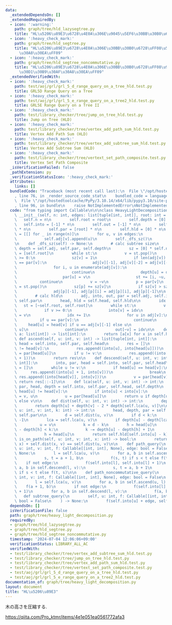 ```yaml
---
data:
  _extendedDependsOn: []
  _extendedRequiredBy:
  - icon: ':warning:'
    path: graph/tree/hld_lazysegtree.py
    title: "HL\u5206\u89E3\u6728\u4E0A\u306E\u9045\u5EF6\u30BB\u30B0\u6728"
  - icon: ':heavy_check_mark:'
    path: graph/tree/hld_segtree.py
    title: "HL\u5206\u89E3\u6728\u4E0A\u306E\u30BB\u30B0\u6728\uFF08\u53EF\u63DB\u30AF\
      \u30A8\u30EA\uFF09"
  - icon: ':heavy_check_mark:'
    path: graph/tree/hld_segtree_noncommutative.py
    title: "HL\u5206\u89E3\u6728\u4E0A\u306E\u30BB\u30B0\u6728\uFF08\u975E\u53EF\u63DB\
      \u30D1\u30B9\u30AF\u30A8\u30EA\uFF09"
  _extendedVerifiedWith:
  - icon: ':heavy_check_mark:'
    path: test/aoj/grl/grl_5_d_range_query_on_a_tree_hld.test.py
    title: GRL5D Range Query on a Tree
  - icon: ':heavy_check_mark:'
    path: test/aoj/grl/grl_5_e_range_query_on_a_tree2_hld.test.py
    title: GRL5E Range Query on a Tree II
  - icon: ':heavy_check_mark:'
    path: test/library_checker/tree/jump_on_tree_hld.test.py
    title: Jump on Tree (HLD)
  - icon: ':heavy_check_mark:'
    path: test/library_checker/tree/vertex_add_path_sum_hld.test.py
    title: Vertex Add Path Sum (HLD)
  - icon: ':heavy_check_mark:'
    path: test/library_checker/tree/vertex_add_subtree_sum_hld.test.py
    title: Vertex Add Subtree Sum (HLD)
  - icon: ':heavy_check_mark:'
    path: test/library_checker/tree/vertext_set_path_composite.test.py
    title: Vertex Set Path Composite
  _isVerificationFailed: false
  _pathExtension: py
  _verificationStatusIcon: ':heavy_check_mark:'
  attributes:
    links: []
  bundledCode: "Traceback (most recent call last):\n  File \"/opt/hostedtoolcache/PyPy/3.10.14/x64/lib/pypy3.10/site-packages/onlinejudge_verify/documentation/build.py\"\
    , line 76, in _render_source_code_stat\n    bundled_code = language.bundle(\n\
    \  File \"/opt/hostedtoolcache/PyPy/3.10.14/x64/lib/pypy3.10/site-packages/onlinejudge_verify/languages/python.py\"\
    , line 96, in bundle\n    raise NotImplementedError\nNotImplementedError\n"
  code: "from typing import Callable\n\n\nclass HeavyLightDecomposition:\n    def\
    \ __init__(self, n: int, edges: list[tuple[int, int]], root: int = 0):\n     \
    \   self.n = n\n        self.root = root\n        self.depth = [0] * n\n     \
    \   self.into = [-1] * n\n        self.out = [-1] * n\n        self.head = [root]\
    \ * n\n        self.par = [root] * n\n        self.hld = [0] * n\n        self.adj\
    \ = [[] for _ in range(n)]\n        for u, v in edges:\n            self.adj[u].append(v)\n\
    \            self.adj[v].append(u)\n        self._dfs_sz()\n        self._dfs_hld()\n\
    \n    def _dfs_sz(self) -> None:\n        # calc subtree size\n        adj, par,\
    \ depth = self.adj, self.par, self.depth\n        sz = [0] * self.n\n        st\
    \ = [self.root]\n        while st:\n            v = st.pop()\n            if v\
    \ >= 0:\n                sz[v] = 1\n                if len(adj[v]) >= 2 and adj[v][-1]\
    \ == par[v]:\n                    adj[v][-1], adj[v][-2] = adj[v][-2], adj[v][-1]\n\
    \                for i, u in enumerate(adj[v]):\n                    if u == par[v]:\n\
    \                        continue\n                    depth[u] = depth[v] + 1\n\
    \                    par[u] = v\n                    st += [i, ~u, u]\n      \
    \          continue\n            v = ~v\n            p = par[v]\n            i\
    \ = st.pop()\n            sz[p] += sz[v]\n            if sz[v] > sz[adj[p][-1]]:\n\
    \                adj[p][-1], adj[p][i] = adj[p][i], adj[p][-1]\n\n    def _dfs_hld(self):\n\
    \        # calc hld\n        adj, into, out, par = self.adj, self.into, self.out,\
    \ self.par\n        head, hld = self.head, self.hld\n\n        idx = 0\n     \
    \   st = [~self.root, self.root]\n        while st:\n            v = st.pop()\n\
    \            if v >= 0:\n                into[v] = idx\n                hld[idx]\
    \ = v\n                idx += 1\n                for u in adj[v]:\n          \
    \          if u == par[v]:\n                        continue\n               \
    \     head[u] = head[v] if u == adj[v][-1] else u\n                    st += [~u,\
    \ u]\n                continue\n            out[~v] = idx\n\n    def build_list(self,\
    \ a: list[int]) -> list[int]:\n        return [a[x] for x in self.hld]\n\n   \
    \ def ascend(self, u: int, v: int) -> list[tuple[int, int]]:\n        into, par,\
    \ head = self.into, self.par, self.head\n        res = []\n        while head[u]\
    \ != head[v]:\n            res.append((into[u], into[head[u]]))\n            u\
    \ = par[head[u]]\n        if u != v:\n            res.append((into[u], into[v]\
    \ + 1))\n        return res\n\n    def descend(self, u: int, v: int) -> list[tuple[int,\
    \ int]]:\n        into, par, head = self.into, self.par, self.head\n        res\
    \ = []\n        while u != v:\n            if head[u] == head[v]:\n          \
    \      res.append((into[u] + 1, into[v]))\n                break\n           \
    \ res.append((into[head[v]], into[v]))\n            v = par[head[v]]\n       \
    \ return res[::-1]\n\n    def lca(self, u: int, v: int) -> int:\n        into,\
    \ par, head, depth = self.into, self.par, self.head, self.depth\n        while\
    \ head[u] != head[v]:\n            if into[u] < into[v]:\n                u, v\
    \ = v, u\n            u = par[head[u]]\n        return u if depth[u] < depth[v]\
    \ else v\n\n    def dist(self, u: int, v: int) -> int:\n        depth = self.depth\n\
    \        return depth[u] + depth[v] - 2 * depth[self.lca(u, v)]\n\n    def jump(self,\
    \ u: int, v: int, k: int) -> int:\n        head, depth, par = self.head, self.depth,\
    \ self.par\n\n        d = self.dist(u, v)\n        if d < k:\n            return\
    \ -1\n        lca = self.lca(u, v)\n        if depth[u] - depth[lca] < k:\n  \
    \          u = v\n            k = d - k\n        h = head[u]\n        while depth[u]\
    \ - depth[h] < k:\n            k -= depth[u] - depth[h] + 1\n            u = par[h]\n\
    \            h = head[u]\n        return self.hld[self.into[u] - k]\n\n    def\
    \ is_on_path(self, u: int, v: int, x: int) -> bool:\n        return self.dist(u,\
    \ x) + self.dist(x, v) == self.dist(u, v)\n\n    def path_query(\n        self,\
    \ u: int, v: int, f: Callable[[int, int], None], edge: bool = False\n    ) ->\
    \ None:\n        l = self.lca(u, v)\n        for a, b in self.ascend(u, l):\n\
    \            s, t = a + 1, b\n            f(s, t) if s < t else f(t, s)\n    \
    \    if not edge:\n            f(self.into[l], self.into[l] + 1)\n        for\
    \ a, b in self.descend(l, v):\n            s, t = a, b + 1\n            f(s, t)\
    \ if s < t else f(t, s)\n\n    def path_noncommutative_query(\n        self, u:\
    \ int, v: int, f: Callable[[int, int], None], edge: bool = False\n    ) -> None:\n\
    \        l = self.lca(u, v)\n        for a, b in self.ascend(u, l):\n        \
    \    f(a + 1, b)\n        if not edge:\n            f(self.into[l], self.into[l]\
    \ + 1)\n        for a, b in self.descend(l, v):\n            f(a, b + 1)\n\n \
    \   def subtree_query(\n        self, u: int, f: Callable[[int, int], None], edge:\
    \ bool = False\n    ) -> None:\n        f(self.into[u] + edge, self.out[u])\n"
  dependsOn: []
  isVerificationFile: false
  path: graph/tree/heavy_light_decomposition.py
  requiredBy:
  - graph/tree/hld_lazysegtree.py
  - graph/tree/hld_segtree.py
  - graph/tree/hld_segtree_noncommutative.py
  timestamp: '2024-07-04 12:06:06+09:00'
  verificationStatus: LIBRARY_ALL_AC
  verifiedWith:
  - test/library_checker/tree/vertex_add_subtree_sum_hld.test.py
  - test/library_checker/tree/jump_on_tree_hld.test.py
  - test/library_checker/tree/vertex_add_path_sum_hld.test.py
  - test/library_checker/tree/vertext_set_path_composite.test.py
  - test/aoj/grl/grl_5_d_range_query_on_a_tree_hld.test.py
  - test/aoj/grl/grl_5_e_range_query_on_a_tree2_hld.test.py
documentation_of: graph/tree/heavy_light_decomposition.py
layout: document
title: "HL\u5206\u89E3"
---
```


木の高さを圧縮する.

https://qiita.com/Pro_ktmr/items/4e1e051ea0561772afa3


